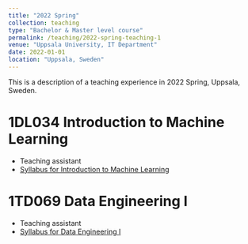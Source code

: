 ```yaml
---
title: "2022 Spring"
collection: teaching
type: "Bachelor & Master level course"
permalink: /teaching/2022-spring-teaching-1
venue: "Uppsala University, IT Department"
date: 2022-01-01
location: "Uppsala, Sweden"
---
```

This is a description of a teaching experience in 2022 Spring, Uppsala, Sweden.

1DL034 Introduction to Machine Learning
======
* Teaching assistant
* [Syllabus for Introduction to Machine Learning](https://www.uu.se/en/admissions/freestanding-courses/course-syllabus/?kpid=43768&lasar=22%2F23&typ=1)

1TD069 Data Engineering I
======
* Teaching assistant
* [Syllabus for Data Engineering I](https://www.uu.se/en/admissions/master/selma/kursplan/?kKod=1TD069&lasar=)
